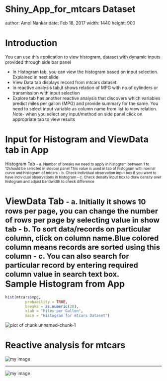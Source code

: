 Shiny_App_for_mtcars Dataset
========================================================
author: Amol Nankar
date: Feb 18, 2017
width: 1440
height: 900

Introduction
========================================================
You can use this application to view histogram, dataset with dynamic inputs provided through side bar panel
- In Histogram tab, you can view the histogram based on input selection. Explained in next slide
- View Data tab displays record from mtcars dataset.
- In reactive analysis tab,it shows relation of MPG with no.of cylinders or transmission with input selection
- Explore tab has another reactive analysis that discovers which variables predict miles per gallon (MPG) and provide summary for the same. You need to select input variable as column name from list to view relation.
Note- when you select any input/method on side panel click on appropriate tab to view results  </small>

Input for Histogram and ViewData tab in App
========================================================
Histogram Tab
<small> - a. Number of breaks we need to apply in histogram between 1 to 12should be selected in sidebar panel
   This value is used in tab of histogram with normal curve and histogram of mtcars </small>
<small> - b. Check individual observation input box if you want to have individual observations in histogram  </small>
<small> - c. Check density input box to draw density over histogram and adjust bandwidth to check difference </small>

ViewData Tab
<small> - a. Initially it shows 10 rows per page, you can change the number of rows per page by selecting value in show tab </small>
<small> - b. To sort data/records on particular column, click on column name.Blue colored column means records are sorted using this column </small>
<small> - c. You can also search for particular record by entering required column value in search text box. </small>     
Sample Histogram from App
========================================================

```r
hist(mtcars$mpg,
         probability = TRUE,
         breaks = as.numeric(20),
         xlab = "Miles per Gallon",
         main = "Histogram for mtcars Dataset")
```

![plot of chunk unnamed-chunk-1](Shiny_App_for_mtcars-figure/unnamed-chunk-1-1.png)

Reactive analysis for mtcars
========================================================

 ![my image](reactive_analysis.png) 
 ***
 ![my image](mpgVswt.png) 
